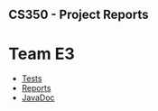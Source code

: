 ## CS350 - Project Reports

# Team E3
* [Tests](./tests/test/)
* [Reports](./reports/)
* [JavaDoc](./javadoc/)
